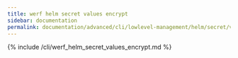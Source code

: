 ```yaml
---
title: werf helm secret values encrypt
sidebar: documentation
permalink: documentation/advanced/cli/lowlevel-management/helm/secret/values/encrypt.html
---
```


{% include /cli/werf_helm_secret_values_encrypt.md %}
